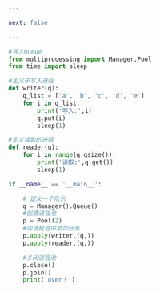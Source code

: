 ```yaml
---

next: false

---
```




<BlogInfo id="490" title="13.进程池创建的进程之间的通信" author="白日梦想猿" pv=0 read_times=0 pre_cost_time="0分26秒" category="并发编程" tag_list="['并发编程']" create_time="2020.05.05 16:19:07" update_time="2020.05.05 17:04:15" />

```python
#导入Queue
from multiprocessing import Manager,Pool
from time import sleep

#定义子写入进程
def writer(q):
    q_list = ['a', 'b', 'c', 'd', 'e']
    for i in q_list:
        print('写入:',i)
        q.put(i)
        sleep(1)

#定义读取的进程
def reader(q):
    for i in range(q.qsize()):
        print('读取:',q.get())
        sleep(1)

if __name__ == '__main__':

    # 定义一个队列
    q = Manager().Queue()
    #创建进程池
    p = Pool(2)
    #向进程池中添加任务
    p.apply(writer,(q,))
    p.apply(reader,(q,))

    #关闭进程池
    p.close()
    p.join()
    print('over！')
```



<ActionBox />
